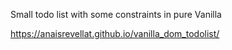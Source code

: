 
Small todo list with some constraints in pure Vanilla

https://anaisrevellat.github.io/vanilla_dom_todolist/